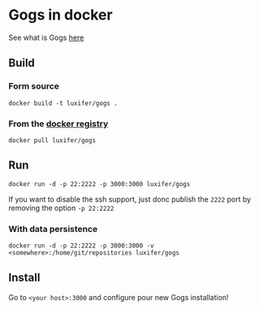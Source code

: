 # Gogs in docker

See what is Gogs [here](https://github.com/gogits/gogs)

## Build

### Form source

```
docker build -t luxifer/gogs .
```

### From the [docker registry](https://registry.hub.docker.com/u/luxifer/gogs/)

```
docker pull luxifer/gogs
```

## Run

```
docker run -d -p 22:2222 -p 3000:3000 luxifer/gogs
```

If you want to disable the ssh support, just donc publish the `2222` port by removing the option `-p 22:2222`

### With data persistence

```
docker run -d -p 22:2222 -p 3000:3000 -v <somewhere>:/home/git/repositories luxifer/gogs
```

## Install

Go to `<your host>:3000` and configure pour new Gogs installation!
